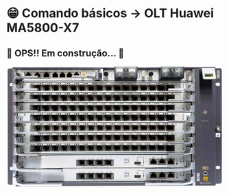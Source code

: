 # 😁 Comando básicos -> OLT Huawei MA5800-X7

## 🚧 OPS!! Em construção... 🚧

![ne40e](./img/ma5800x7.png)